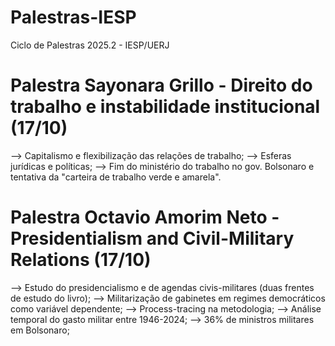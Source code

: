# Palestras-IESP
Ciclo de Palestras 2025.2 - IESP/UERJ


# Palestra Sayonara Grillo - Direito do trabalho e instabilidade institucional (17/10)

--> Capitalismo e flexibilização das relações de trabalho;
--> Esferas jurídicas e políticas;
--> Fim do ministério do trabalho no gov. Bolsonaro e tentativa da "carteira de trabalho verde e amarela".


# Palestra Octavio Amorim Neto - Presidentialism and Civil-Military Relations (17/10)

--> Estudo do presidencialismo e de agendas civis-militares (duas frentes de estudo do livro);
--> Militarização de gabinetes em regimes democráticos como variável dependente;
--> Process-tracing na metodologia;
--> Análise temporal do gasto militar entre 1946-2024;
--> 36% de ministros militares em Bolsonaro;



